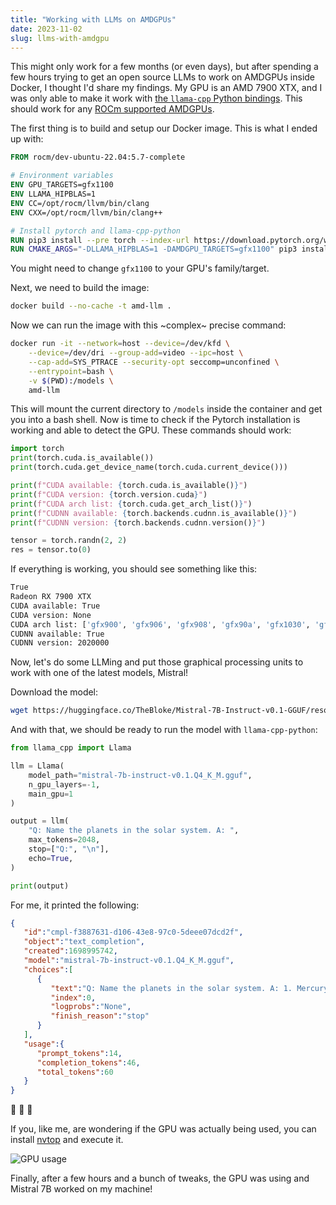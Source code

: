 ```yaml
---
title: "Working with LLMs on AMDGPUs"
date: 2023-11-02
slug: llms-with-amdgpu
---
```


This might only work for a few months (or even days), but after spending a few hours trying to get an open source LLMs to work on AMDGPUs inside Docker, I thought I'd share my findings. My GPU is an AMD 7900 XTX, and I was only able to make it work with [the `llama-cpp` Python bindings](https://llama-cpp-python.readthedocs.io/en/latest/). This should work for any [ROCm supported AMDGPUs](https://rocm.docs.amd.com/en/latest/).

The first thing is to build and setup our Docker image. This is what I ended up with:

```dockerfile
FROM rocm/dev-ubuntu-22.04:5.7-complete

# Environment variables
ENV GPU_TARGETS=gfx1100
ENV LLAMA_HIPBLAS=1
ENV CC=/opt/rocm/llvm/bin/clang
ENV CXX=/opt/rocm/llvm/bin/clang++

# Install pytorch and llama-cpp-python
RUN pip3 install --pre torch --index-url https://download.pytorch.org/whl/nightly/rocm5.7
RUN CMAKE_ARGS="-DLLAMA_HIPBLAS=1 -DAMDGPU_TARGETS=gfx1100" pip3 install llama-cpp-python --force-reinstall --upgrade --no-cache-dir
```

You might need to change `gfx1100` to your GPU's family/target.

Next, we need to build the image:

```bash
docker build --no-cache -t amd-llm .
```

Now we can run the image with this ~complex~ precise command:

```bash
docker run -it --network=host --device=/dev/kfd \
    --device=/dev/dri --group-add=video --ipc=host \
    --cap-add=SYS_PTRACE --security-opt seccomp=unconfined \
    --entrypoint=bash \
    -v $(PWD):/models \
    amd-llm
```

This will mount the current directory to `/models` inside the container and get you into a bash shell. Now is time to check if the Pytorch installation is working and able to detect the GPU. These commands should work:

```python
import torch
print(torch.cuda.is_available())
print(torch.cuda.get_device_name(torch.cuda.current_device()))

print(f"CUDA available: {torch.cuda.is_available()}")
print(f"CUDA version: {torch.version.cuda}")
print(f"CUDA arch list: {torch.cuda.get_arch_list()}")
print(f"CUDNN available: {torch.backends.cudnn.is_available()}")
print(f"CUDNN version: {torch.backends.cudnn.version()}")

tensor = torch.randn(2, 2)
res = tensor.to(0)
```

If everything is working, you should see something like this:

```bash
True
Radeon RX 7900 XTX
CUDA available: True
CUDA version: None
CUDA arch list: ['gfx900', 'gfx906', 'gfx908', 'gfx90a', 'gfx1030', 'gfx1100']
CUDNN available: True
CUDNN version: 2020000
```

Now, let's do some LLMing and put those graphical processing units to work with one of the latest models, Mistral!

Download the model:

```bash
wget https://huggingface.co/TheBloke/Mistral-7B-Instruct-v0.1-GGUF/resolve/main/mistral-7b-instruct-v0.1.Q4_K_M.gguf
```

And with that, we should be ready to run the model with `llama-cpp-python`:

```python
from llama_cpp import Llama

llm = Llama(
    model_path="mistral-7b-instruct-v0.1.Q4_K_M.gguf",
    n_gpu_layers=-1,
    main_gpu=1
)

output = llm(
    "Q: Name the planets in the solar system. A: ",
    max_tokens=2048,
    stop=["Q:", "\n"],
    echo=True,
)

print(output)
```

For me, it printed the following:

```json
{
   "id":"cmpl-f3887631-d106-43e8-97c0-5deee07dcd2f",
   "object":"text_completion",
   "created":1698995742,
   "model":"mistral-7b-instruct-v0.1.Q4_K_M.gguf",
   "choices":[
      {
         "text":"Q: Name the planets in the solar system. A: 1. Mercury, 2. Venus, 3. Earth, 4. Mars, 5. Jupiter, 6. Saturn, 7. Uranus, 8. Neptune",
         "index":0,
         "logprobs":"None",
         "finish_reason":"stop"
      }
   ],
   "usage":{
      "prompt_tokens":14,
      "completion_tokens":46,
      "total_tokens":60
   }
}
```

🎉 🎉 🎉

If you, like me, are wondering if the GPU was actually being used, you can install [nvtop](https://github.com/Syllo/nvtop) and execute it.

![GPU usage](https://user-images.githubusercontent.com/1682202/280206444-6cbc9942-eb44-460f-a279-f80181847be0.png)

Finally, after a few hours and a bunch of tweaks, the GPU was using and Mistral 7B worked on my machine!
